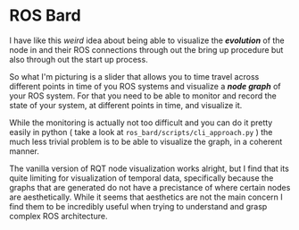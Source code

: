 # ROS Bard

I have like this *weird* idea about being able to visualize the ***evolution*** of the node in and their ROS connections through out the bring up procedure but also through out the start up process. 

So what I'm picturing is a slider that allows you to time travel across different points in time of you ROS systems and visualize a ***node graph*** of your ROS system. 
For that you need to be able to monitor and record the state of your system, at different points in time, and visualize it.

While the monitoring is actually not too difficult and you can do it pretty easily in python ( take a look at `ros_bard/scripts/cli_approach.py` ) the much less trivial problem is to be able to visualize the graph, in a coherent manner. 

The vanilla version of RQT node visualization works alright, but I find that its quite limiting for visualization of temporal data, specifically because the graphs that are generated do not have a precistance of where certain nodes are aesthetically. While it seems that aesthetics are not the main concern I find them to be incredibly useful when trying to understand and grasp complex ROS architecture. 